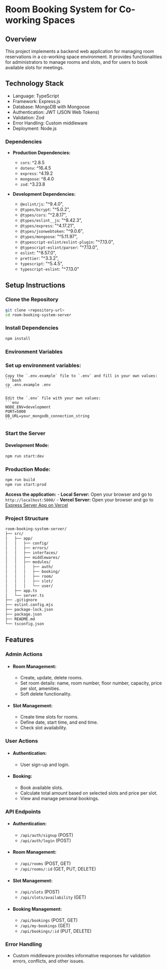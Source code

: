 
# Room Booking System for Co-working Spaces
## Overview
This project implements a backend web application for managing room reservations in a co-working space environment. It provides functionalities for administrators to manage rooms and slots, and for users to book available slots for meetings.

## Technology Stack
- Language: TypeScript
- Framework: Express.js
- Database: MongoDB with Mongoose
- Authentication: JWT (JSON Web Tokens)
- Validation: Zod
- Error Handling: Custom middleware
- Deployment: Node.js
### Dependencies
- **Production Dependencies:**
  - `cors`: ^2.8.5
  - `dotenv`: ^16.4.5
  - `express`: ^4.19.2
  - `mongoose`: ^8.4.0
  - `zod`: ^3.23.8

- **Development Dependencies:**
  - `@eslint/js`: "^9.4.0",
  - `@types/bcrypt`: "^5.0.2",
  - `@types/cors`: "^2.8.17",
  - `@types/eslint__js`: "^8.42.3",
  - `@types/express`: "^4.17.21",
  - `@types/jsonwebtoken`: "^9.0.6",
  - `@types/mongoose`: "^5.11.97",
  - `@typescript-eslint/eslint-plugin`: "^7.13.0",
  - `@typescript-eslint/parser`: "^7.13.0",
  - `eslint`: "^8.57.0",
  - `prettier`: "^3.3.2",
  - `typescript`: "^5.4.5",
  - `typescript-eslint`: "^7.13.0"
## Setup Instructions
### Clone the Repository

```bash
git clone <repository-url>
cd room-booking-system-server
```
### Install Dependencies

```bash
npm install
```
### Environment Variables

### Set up environment variables:
    Copy the `.env.example` file to `.env` and fill in your own values:
    ```bash
    cp .env.example .env
    ```

    Edit the `.env` file with your own values:
    ```env
    NODE_ENV=development
    PORT=5000
    DB_URL=your_mongodb_connection_string
    ```
### Start the Server

#### Development Mode:

```bash
npm run start:dev
```
### Production Mode:

```bash
npm run build
npm run start:prod
```
**Access the application:**
    - **Local Server:** Open your browser and go to `http://localhost:5000/`
    - **Vercel Server:** Open your browser and go to [Express Server App on Vercel](https://room-booking-system-server.vercel.app/)

### Project Structure
```bash
room-booking-system-server/
├── src/
│   ├── app/
│   │   ├── config/
│   │   ├── errors/
│   │   ├── interfaces/
│   │   ├── middlewares/
│   │   ├── modules/
│   │   │   ├── auth/
│   │   │   ├── booking/
│   │   │   ├── room/
│   │   │   ├── slot/
│   │   │   └── user/
│   ├── app.ts
│   └── server.ts
├── .gitignore
├── eslint.config.mjs
├── package-lock.json
├── package.json
├── README.md
└── tsconfig.json
```

## Features
### Admin Actions
- #### Room Management:
  - Create, update, delete rooms.
  - Set room details: name, room number, floor number, capacity, price per slot, amenities.
  - Soft delete functionality.

- #### Slot Management:
  - Create time slots for rooms.
  - Define date, start time, and end time.
  - Check slot availability.

### User Actions
- #### Authentication:
  - User sign-up and login.
- #### Booking:
  - Book available slots.
  - Calculate total amount based on selected slots and price per slot.
  - View and manage personal bookings.
### API Endpoints
- #### Authentication:

   - `/api/auth/signup` (POST)
   - `/api/auth/login` (POST)
- #### Room Management:
   - `/api/rooms` (POST, GET)
   - `/api/rooms/:id` (GET, PUT, DELETE)
- #### Slot Management:
   - `/api/slots` (POST)
   - `/api/slots/availability` (GET)
- #### Booking Management:
   - `/api/bookings` (POST, GET)
   - `/api/my-bookings` (GET)
   - `/api/bookings/:id` (PUT, DELETE)
### Error Handling
- Custom middleware provides informative responses for validation errors, conflicts, and other issues.